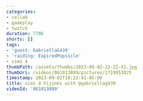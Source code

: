 ```yaml
---
categories:
- collab
- gameplay
- twitch
duration: 7706
shorts: []
tags:
- 'guest: GabriellaG439'
- 'raiding: ExpiredPopsicle'
- sims 4
thumbPath: /assets/thumbs/2023-09-02-21-22-41.jpg
thumbUri: /videos/861013899/pictures/1719953825
timestamp: 2023-09-02T16:22:41-05:00
title: sims 4 hijinks with @gabriellag439
videoId: '861013899'
---
```

